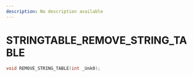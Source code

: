 ```yaml
---
description: No description available 
---
```


# STRINGTABLE\_REMOVE_STRING_TABLE

```cpp
void REMOVE_STRING_TABLE(int _Unk0);
```